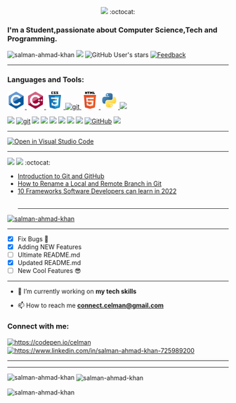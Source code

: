  <p align="center" > <img  src="https://img.shields.io/badge/Hi there,I'm Salman-blueviolet.svg" /> :octocat:</p>
 <h3> I'm a Student,passionate about Computer Science,Tech and Programming.</h3>
 
 
 <img src="https://komarev.com/ghpvc/?username=salman-ahmad-khan&label=Profile%20Views&color=0e75b6&style=flat" alt="salman-ahmad-khan" /> <img  src="https://img.shields.io/badge/Pull%20Requests-welcome-brightgreen" />  <img alt="GitHub User's stars" src="https://img.shields.io/github/stars/Salman-Ahmad-Khan?style=social"> [![Feedback](https://img.shields.io/badge/Feedback-ff69b4.svg)](https://salman-ahmad-khan.github.io/Blog-01/contact.html) 

<!-- [![GitHub license](https://img.shields.io/badge/license-MIT-blue.svg)](https://salman-ahmad-khan.github.io/Blog-01/topic1.html) -->
<!-- [![Pull_Requests Welcome](https://img.shields.io/badge/Pull_Requests-welcome-red.svg)](https://github.com/Salman-Ahmad-Khan.html#your-first-pull-request) <br> -->
<hr>



<h3 align="left">Languages and Tools:</h3>
<p align="left"> <a href="https://www.cprogramming.com/" target="_blank" rel="noreferrer"> <img src="https://raw.githubusercontent.com/devicons/devicon/master/icons/c/c-original.svg" alt="c" width="40" height="40"/> </a> <a href="https://www.w3schools.com/cpp/" target="_blank" rel="noreferrer"> <img src="https://raw.githubusercontent.com/devicons/devicon/master/icons/cplusplus/cplusplus-original.svg" alt="cplusplus" width="40" height="40"/> </a> <a href="https://www.w3schools.com/css/" target="_blank" rel="noreferrer"> <img src="https://raw.githubusercontent.com/devicons/devicon/master/icons/css3/css3-original-wordmark.svg" alt="css3" width="40" height="40"/> </a> <a href="https://git-scm.com/" target="_blank" rel="noreferrer"> <img src="https://www.vectorlogo.zone/logos/git-scm/git-scm-icon.svg" alt="git" width="40" height="40"/> </a> <a href="https://www.w3.org/html/" target="_blank" rel="noreferrer"> <img src="https://raw.githubusercontent.com/devicons/devicon/master/icons/html5/html5-original-wordmark.svg" alt="html5" width="40" height="40"/> </a> <a href="https://www.python.org" target="_blank" rel="noreferrer"> <img src="https://raw.githubusercontent.com/devicons/devicon/master/icons/python/python-original.svg" alt="python" width="40" height="40"/> </a> <img src="https://img.icons8.com/external-tal-revivo-color-tal-revivo/24/000000/external-visual-studio-code-is-a-source-code-editor-developed-by-microsoft-logo-color-tal-revivo.png"/></p>


<img src="https://img.shields.io/badge/C++-critical.svg" /> [![git](https://badgen.net/badge/icon/git?icon=git&label)](https://git-scm.com) <img src="https://img.shields.io/badge/C-blue.svg" />  <img src="https://img.shields.io/badge/Python-yellow.svg" />   <img src="https://img.shields.io/badge/CSS-blue.svg" />  <img src="https://img.shields.io/badge/HTML-red.svg" />  <img src="https://img.shields.io/badge/markdown-brightgreen.svg" />  <img src="https://img.shields.io/badge/vs_code-blue.svg" /> 
[![GitHub](https://badgen.net/badge/icon/github?icon=github&label)](https://github.com) <img src="https://img.shields.io/badge/More-9cf.svg" />

<!-- [![git](https://img.shields.io/badge/--F05032?logo=git&logoColor=ffffff)](http://git-scm.com/) -->
<!--  <img src="https://img.shields.io/badge/git-red.svg" />  -->
<!--  <img src="https://img.shields.io/badge/GitHub-lightgrey.svg" />  -->
<hr> 



[![Open in Visual Studio Code](https://open.vscode.dev/badges/open-in-vscode.svg)](https://vscode.dev/) <hr>




<img src="https://img.shields.io/badge/Blog-yellowgreen.svg" /> [<img src="https://img.shields.io/badge/view-yellowgreen.svg" />](https://salman-ahmad-khan.github.io/Blog-01/)  :octocat:  <br>
- [Introduction to Git and GitHub](https://salman-ahmad-khan.github.io/Blog-01/topic1.html)  <br>
- [How to Rename a Local and Remote Branch in Git](https://salman-ahmad-khan.github.io/Blog-01/topic2.html)  <br>
- [10 Frameworks Software Developers can learn in 2022](https://salman-ahmad-khan.github.io/Blog-01/topic3.html) <br> <br> <hr>

<p align="left"> <a href="https://github.com/ryo-ma/github-profile-trophy"><img src="https://github-profile-trophy.vercel.app/?username=salman-ahmad-khan" alt="salman-ahmad-khan" /></a> </p>




---
- [x] Fix Bugs 🐛 
- [x] Adding NEW Features
- [ ] Ultimate README.md
- [x] Updated README.md
- [ ] New Cool Features 😎 
---





- 🔭 I’m currently working on **my tech skills**

- 📫 How to reach me **connect.celman@gmail.com**





<h3 align="left">Connect with me:</h3>
<p align="left">
<a href="https://codepen.io/celman" target="blank"><img align="center" src="https://raw.githubusercontent.com/rahuldkjain/github-profile-readme-generator/master/src/images/icons/Social/codepen.svg" alt="https://codepen.io/celman" height="30" width="40" /></a>
<a href="https://linkedin.com/Salman Ahmad Khan" target="blank"><img align="center" src="https://raw.githubusercontent.com/rahuldkjain/github-profile-readme-generator/master/src/images/icons/Social/linked-in-alt.svg" alt="https://www.linkedin.com/in/salman-ahmad-khan-725989200" height="30" width="40" /></a>
</p>
<hr>






---
<p><img align="left" src="https://github-readme-stats.vercel.app/api/top-langs?username=salman-ahmad-khan&show_icons=true&locale=en&layout=compact" alt="salman-ahmad-khan" /></p>

<p>&nbsp;<img align="center" src="https://github-readme-stats.vercel.app/api?username=salman-ahmad-khan&show_icons=true&locale=en" alt="salman-ahmad-khan" /></p>
<!-- [![Salman's top languages](https://github-readme-stats.vercel.app/api/top-langs/?username=Salman-Ahmad-Khan&theme=blue-green)](https://github.com/Salman-Ahmad-Khan/github-readme-stats) -->

<p><img align="center" src="https://github-readme-streak-stats.herokuapp.com/?user=salman-ahmad-khan&" alt="salman-ahmad-khan" /></p>

















